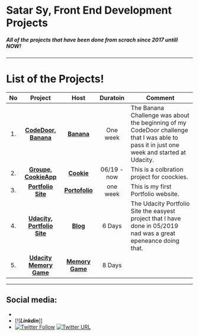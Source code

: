 # Satar Sy, Front End Development Projects

##### All of the projects that have been done from scrach since 2017 untill NOW!
---

# List of the Projects!
| No | Project | Host | Duratoin | Comment |
| :---: | :---: | :---: | :---: | --- |
| 1. | [**CodeDoor, Banana**](https://github.com/Satar619/Projects/tree/master/CodeDoor-front-end-challenge-03.2019) | [**Banana**](https://satar619.github.io/Projects/CodeDoor-front-end-challenge-03.2019/) | One week | The Banana Challenge was about the beginning of my CodeDoor challenge that I was able to pass it in just one week and started at Udacity. |
| 2. | [**Groupe, CookieApp**](https://github.com/Satar619/CookieApp) | [**Cookie**](https://satar619.github.io/CookieApp/) | 06/19 - now | This is a colbration project for coockies. |
| 3. | [**Portfolio Site**](https://github.com/Satar619/satar619.github.io)| [**Portofolio**](https://satar619.github.io/) | one week | This is my first Portfolio website. |
| 4. | [**Udacity, Portfolio Site** ](https://github.com/Satar619/Udacity_Projects/tree/master/Portfolio%20%20Site) | [**Blog**](https://satar619.github.io/Udacity_Projects/Portfolio%20%20Site/) | 6 Days | The Udacity Portfolio Site the easyest project that I have done in 05/2019 nad was a great epeneance doing that. |
| 5. | [**Udacity Memory Game**](https://github.com/Satar619/Udacity_Projects/tree/master/Memory-Game) | [**Memory Game**](https://satar619.github.io/Udacity_Projects/Memory-Game/) | 8 Days |  |
---

## Social media:
- [](https://www.linkedin.com/in/satarsy/)
- [![***Linkdin***]]
- [![Twitter Follow](https://img.shields.io/twitter/follow/satarsy.svg?style=social)](https://twitter.com/satarsy) [![Twitter URL](https://img.shields.io/twitter/url/http/shields.io.svg?style=social)](https://twitter.com/SatarSy)
